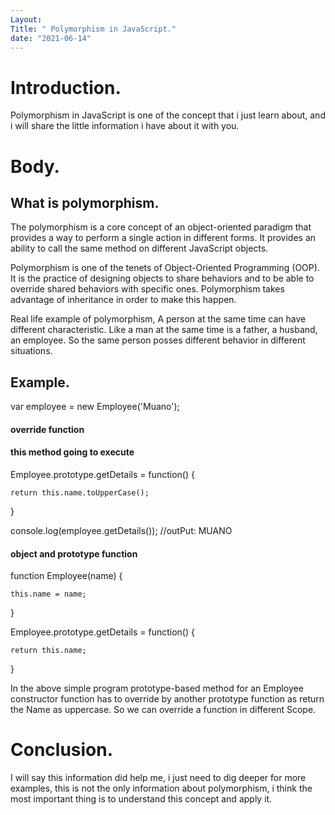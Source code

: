 ```yaml
---
Layout: 
Title: " Polymorphism in JavaScript."
date: "2021-06-14"
---
```


# Introduction.

Polymorphism in JavaScript is one of the concept that i just learn about, and i will share the little information i have about it with you.


# Body.

## What is polymorphism.

The polymorphism is a core concept of an object-oriented paradigm that provides a way to perform a single action in different forms. It provides an ability to call the same method on different JavaScript objects.


Polymorphism is one of the tenets of Object-Oriented Programming (OOP). It is the practice of designing objects to share behaviors and to be able to override shared behaviors with specific ones. Polymorphism takes advantage of inheritance in order to make this happen.


Real life example of polymorphism, A person at the same time can have different characteristic. Like a man at the same time is a father, a husband, an employee. So the same person posses different behavior in different situations.


## Example.

var employee = new Employee('Muano');

#### override function

#### this method going to execute

Employee.prototype.getDetails = function() {

    return this.name.toUpperCase();

}

console.log(employee.getDetails()); //outPut: MUANO

#### object and prototype function

function Employee(name) {

    this.name = name;

}

Employee.prototype.getDetails = function() {

    return this.name;

}

In the above simple program prototype-based method for an Employee constructor function has to override by another prototype function as return the Name as uppercase. So we can override a function in different Scope.


# Conclusion.

I will say this information did help me, i just need to dig deeper for more examples, this is not the only information about polymorphism, i think the most important thing is to understand this concept and apply it. 